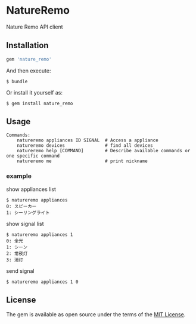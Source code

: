 # NatureRemo

Nature Remo API client

## Installation


```ruby
gem 'nature_remo'
```

And then execute:

    $ bundle

Or install it yourself as:

    $ gem install nature_remo
	
## Usage

	Commands:
		natureremo appliances ID SIGNAL  # Access a appliance
		natureremo devices               # find all devices
		natureremo help [COMMAND]        # Describe available commands or one specific command
		natureremo me                    # print nickname

### example

show appliances list

	$ natureremo appliances
	0: スピーカー
	1: シーリングライト
	
show signal list

	$ natureremo appliances 1
	0: 全光
	1: シーン
	2: 常夜灯
	3: 消灯

send signal

	$ natureremo appliances 1 0
	

<!-- ## Development -->

<!-- After checking out the repo, run `bin/setup` to install dependencies. Then, run `rake test` to run the tests. You can also run `bin/console` for an interactive prompt that will allow you to experiment. -->

<!-- To install this gem onto your local machine, run `bundle exec rake install`. To release a new version, update the version number in `version.rb`, and then run `bundle exec rake release`, which will create a git tag for the version, push git commits and tags, and push the `.gem` file to [rubygems.org](https://rubygems.org). -->

<!-- ## Contributing -->

<!-- Bug reports and pull requests are welcome on GitHub at https://github.com/[USERNAME]/nature_remo. This project is intended to be a safe, welcoming space for collaboration, and contributors are expected to adhere to the [Contributor Covenant](http://contributor-covenant.org) code of conduct. -->

## License

The gem is available as open source under the terms of the [MIT License](https://opensource.org/licenses/MIT).

<!-- ## Code of Conduct -->

<!-- Everyone interacting in the NatureRemo project’s codebases, issue trackers, chat rooms and mailing lists is expected to follow the [code of conduct](https://github.com/[USERNAME]/nature_remo/blob/master/CODE_OF_CONDUCT.md). -->
